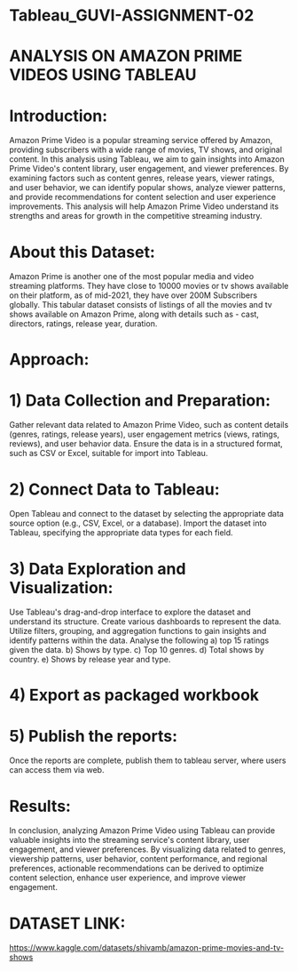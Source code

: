# Tableau_GUVI-ASSIGNMENT-02


# ANALYSIS ON AMAZON PRIME VIDEOS USING TABLEAU


# Introduction:
Amazon Prime Video is a popular streaming service offered by Amazon, providing subscribers with a wide range of movies, TV shows, and original content. In this analysis using Tableau, we aim to gain insights into Amazon Prime Video's content library, user engagement, and viewer preferences. By examining factors such as content genres, release years, viewer ratings, and user behavior, we can identify popular shows, analyze viewer patterns, and provide recommendations for content selection and user experience improvements. This analysis will help Amazon Prime Video understand its strengths and areas for growth in the competitive streaming industry.

# About this Dataset:
Amazon Prime is another one of the most popular media and video streaming platforms. They have close to 10000 movies or tv shows available on their platform, as of mid-2021, they have over 200M Subscribers globally. This tabular dataset consists of listings of all the movies and tv shows available on Amazon Prime, along with details such as - cast, directors, ratings, release year, duration.

# Approach:
# 1) Data Collection and Preparation:
Gather relevant data related to Amazon Prime Video, such as content details (genres, ratings, release years), user engagement metrics (views, ratings, reviews), and user behavior data.
Ensure the data is in a structured format, such as CSV or Excel, suitable for import into Tableau.
# 2) Connect Data to Tableau:
Open Tableau and connect to the dataset by selecting the appropriate data source option (e.g., CSV, Excel, or a database).
Import the dataset into Tableau, specifying the appropriate data types for each field.
# 3) Data Exploration and Visualization:
Use Tableau's drag-and-drop interface to explore the dataset and understand its structure.
Create various dashboards to represent the data.
Utilize filters, grouping, and aggregation functions to gain insights and identify patterns within the data.
Analyse the following
a) top 15 ratings given the data.
b) Shows by type.
c) Top 10 genres.
d) Total shows by country.
e) Shows by release year and type.
# 4) Export as packaged workbook
# 5) Publish the reports:
Once the reports are complete, publish them to tableau server, where users can access them via web.

# Results:
In conclusion, analyzing Amazon Prime Video using Tableau can provide valuable insights into the streaming service's content library, user engagement, and viewer preferences. By visualizing data related to genres, viewership patterns, user behavior, content performance, and regional preferences, actionable recommendations can be derived to optimize content selection, enhance user experience, and improve viewer engagement.

# DATASET LINK:
https://www.kaggle.com/datasets/shivamb/amazon-prime-movies-and-tv-shows
